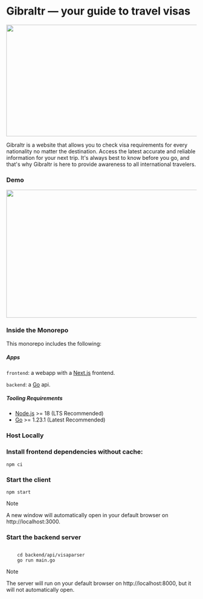 <div class="markdown-heading" dir="auto">
    <h1 class="heading-element" dir="auto">Gibraltr — your guide to travel visas</h1>
</div>
<img src="https://i.imgur.com/3mymhvb.png" height="295" width="2000"></img>

Gibraltr is a website that allows you to check visa requirements for every nationality no matter the destination. Access the latest accurate and reliable information for your next trip. It's always best to know before you go, and that's why Gibraltr is here to provide awareness to all international travelers.

<div class="markdown-heading" dir="auto">
    <h3 class="heading-element" dir="auto">Demo</h3>
</div>
<img src="https://i.imgur.com/onWOpxk.gif" height="338" width="600"></img>

<div class="markdown-heading" dir="auto">
    <h3>Inside the Monorepo</h3>
</div>
This monorepo includes the following:
<h5>Apps</h5>
<code>frontend</code>: a webapp with a <a href="https://nextjs.org/">Next.js</a> frontend.

<code>backend</code>: a <a href="https://go.dev/doc/install">Go</a> api.

<div class="markdown-heading" dir="auto">
    <h5 class="heading-element" dir="auto">Tooling Requirements</h5>
</div>
<ul>
    <li><a href="https://nodejs.org/en/">Node.js</a> >= 18 (LTS Recommended)</li>
    <li><a href="https://go.dev/doc/install">Go</a> >= 1.23.1 (Latest Recommended)</li>
</ul>
<div class="markdown-heading" dir="auto">
    <h3 class="heading-element" dir="auto">Host Locally</h3>
</div>

### Install frontend dependencies without cache:
<code>npm ci</code>

### Start the client
<code>npm start</code>

> [!NOTE]  
> A new window will automatically open in your default browser on http://localhost:3000.

### Start the backend server
<code>
    cd backend/api/visaparser
    go run main.go
</code>

> [!NOTE]  
> The server will run on your default browser on http://localhost:8000, but it will not automatically open.
